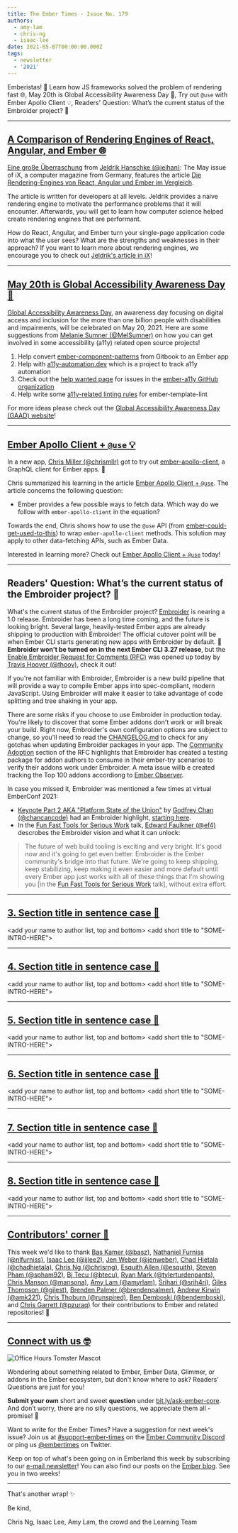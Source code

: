 ```yaml
---
title: The Ember Times - Issue No. 179
authors:
  - amy-lam
  - chris-ng
  - isaac-lee
date: 2021-05-07T00:00:00.000Z
tags:
  - newsletter
  - '2021'
---
```


<SAYING-HELLO-IN-YOUR-FAVORITE-LANGUAGE> Emberistas! 🐹
Learn how JS frameworks solved the problem of rendering fast 🌐,
May 20th is Global Accessibility Awareness Day 💟,
Try out `@use` with Ember Apollo Client 💡,
<SOME-INTRO-HERE-TO-KEEP-THEM-SUBSCRIBERS-READING>
Readers' Question: What’s the current status of the Embroider project? 🧵

---

## [A Comparison of Rendering Engines of React, Angular, and Ember 🌐](https://www.heise.de/select/ix/2021/5/2018311514916341034)

[Eine große Überraschung](https://twitter.com/jelhan1/status/1384931700036222981) from [Jeldrik Hanschke (@jelhan)](https://github.com/jelhan): The May issue of iX, a computer magazine from Germany, features the article [Die Rendering-Engines von React, Angular und Ember im Vergleich](https://www.heise.de/select/ix/2021/5/2018311514916341034).

The article is written for developers at all levels. Jeldrik provides a naive rendering engine to motivate the performance problems that it will encounter. Afterwards, you will get to learn how computer science helped create rendering engines that are performant.

How do React, Angular, and Ember turn your single-page application code into what the user sees? What are the strengths and weaknesses in their approach? If you want to learn more about rendering engines, we encourage you to check out [Jeldrik's article in iX](https://www.heise.de/select/ix/2021/5/2018311514916341034)!

---

## [May 20th is Global Accessibility Awareness Day 💟](https://twitter.com/melaniersumner/status/1389703699241578502?s=20)

[Global Accessibility Awareness Day](https://en.wikipedia.org/wiki/Global_Accessibility_Awareness_Day), an awareness day focusing on digital access and inclusion for the more than one billion people with disabilities and impairments, will be celebrated on May 20, 2021. Here are some suggestions from [Melanie Sumner (@MelSumner)](https://github.com/MelSumner) on how you can get involved in some accessibility (a11y) related open source projects!

1. Help convert [ember-component-patterns](https://github.com/ember-components/ember-component-patterns) from Gitbook to an Ember app
2. Help with [a11y-automation.dev](https://github.com/MelSumner/a11y-automation) which is a project to track a11y automation
3. Check out the [help wanted page](https://help-wanted.emberjs.com/ember-a11y) for issues in the [ember-a11y GitHub organization](https://github.com/ember-a11y)
4. Help write some [a11y-related linting rules](https://github.com/ember-template-lint/ember-template-lint/issues?q=is%3Aopen+is%3Aissue+label%3Aa11y) for ember-template-lint

For more ideas please check out the [Global Accessibility Awareness Day (GAAD) website](https://globalaccessibilityawarenessday.org/)!

---

## [Ember Apollo Client + `@use` 💡](https://dev.to/chrismllr/ember-apollo-client-use-5h3o)

In a new app, [Chris Miller (@chrismllr)](https://github.com/chrismllr) got to try out [ember-apollo-client](https://github.com/ember-graphql/ember-apollo-client), a GraphQL client for Ember apps. 🧡

Chris summarized his learning in the article [Ember Apollo Client + `@use`](https://dev.to/chrismllr/ember-apollo-client-use-5h3o). The article concerns the following question:

- Ember provides a few possible ways to fetch data. Which way do we follow with `ember-apollo-client` in the equation?

Towards the end, Chris shows how to use the `@use` API (from [ember-could-get-used-to-this](https://github.com/pzuraq/ember-could-get-used-to-this)) to wrap `ember-apollo-client` methods. This solution may apply to other data-fetching APIs, such as Ember Data.

Interested in learning more? Check out [Ember Apollo Client + `@use`](https://dev.to/chrismllr/ember-apollo-client-use-5h3o) today!

---

## Readers' Question: What’s the current status of the Embroider project? 🧵

What's the current status of the Embroider project? [Embroider](https://github.com/embroider-build/embroider) is nearing a 1.0 release. Embroider has been a long time coming, and the future is looking bright. Several large, heavily-tested Ember apps are already shipping to production with Embroider! The official cutover point will be when Ember CLI starts generating new apps with Embroider by default. 🙌 **Embroider won't be turned on in the next Ember CLI 3.27 release**, but the [Enable Embroider Request for Comments (RFC)](https://github.com/emberjs/rfcs/pull/746) was opened up today by [Travis Hoover (@thoov)](https://github.com/thoov), check it out!

If you're not familiar with Embroider, Embroider is a new build pipeline that will provide a way to compile Ember apps into spec-compliant, modern JavaScript. Using Embroider will make it easier to take advantage of code splitting and tree shaking in your app.

There are some risks if you choose to use Embroider in production today. You're likely to discover that some Ember addons don't work or will break your build. Right now, Embroider's own configuration options are subject to change, so you'll need to read the [CHANGELOG.md](https://github.com/embroider-build/embroider/blob/master/CHANGELOG.md) to check for any gotchas when updating Embroider packages in your app. The [Community Adoption](https://github.com/emberjs/rfcs/blob/dbb7a7c5dc7a6698368f078aa66f97c4bddd4bcb/text/0000-enable-embroider.md#community-adoption) section of the RFC highlights that Embroider has created a testing package for addon authors to consume in their ember-try scenarios to verify their addons work under Embroider. A meta issue willb e created tracking the Top 100 addons accordiong to [Ember Observer](https://emberobserver.com/).

In case you missed it, Embroider was mentioned a few times at virtual EmberConf 2021:

- [Keynote Part 2 AKA "Platform State of the Union"](https://www.youtube.com/watch?v=1Z6cLV2licU) by [Godfrey Chan (@chancancode)](https://github.com/chancancode) had an Embroider highlight, [starting here](https://youtu.be/1Z6cLV2licU?t=555).
- In the [Fun Fast Tools for Serious Work](https://www.youtube.com/watch?v=09USvAy7w9g) talk, [Edward Faulkner (@ef4)](https://github.com/ef4) descrobes the Embroider vision and what it can unlock:

> The future of web build tooling is exciting and very bright. It's good now and it's going to get even better. Embroider is the Ember community's bridge into that future. We're going to keep shipping, keep stabilizing, keep making it even easier and more default until every Ember app just works with all of these things that I'm showing you [in the [Fun Fast Tools for Serious Work](https://www.youtube.com/watch?v=09USvAy7w9g) talk], without extra effort.

---

## [3. Section title in sentence case 🐹](section-url)

<change section title emoji>
<consider adding some bold to your paragraph>
<add the contributor in the post in format "FirstName LastName (@githubUserName)" linked to their GitHub account>
<please include link to external article/repo/etc in paragraph / body text, not just header title above>

<add your name to author list, top and bottom>
<add short title to "SOME-INTRO-HERE">

---

## [4. Section title in sentence case 🐹](section-url)

<change section title emoji>
<consider adding some bold to your paragraph>
<add the contributor in the post in format "FirstName LastName (@githubUserName)" linked to their GitHub account>
<please include link to external article/repo/etc in paragraph / body text, not just header title above>

<add your name to author list, top and bottom>
<add short title to "SOME-INTRO-HERE">

---

## [5. Section title in sentence case 🐹](section-url)

<change section title emoji>
<consider adding some bold to your paragraph>
<add the contributor in the post in format "FirstName LastName (@githubUserName)" linked to their GitHub account>
<please include link to external article/repo/etc in paragraph / body text, not just header title above>

<add your name to author list, top and bottom>
<add short title to "SOME-INTRO-HERE">

---

## [6. Section title in sentence case 🐹](section-url)

<change section title emoji>
<consider adding some bold to your paragraph>
<add the contributor in the post in format "FirstName LastName (@githubUserName)" linked to their GitHub account>
<please include link to external article/repo/etc in paragraph / body text, not just header title above>

<add your name to author list, top and bottom>
<add short title to "SOME-INTRO-HERE">

---

## [7. Section title in sentence case 🐹](section-url)

<change section title emoji>
<consider adding some bold to your paragraph>
<add the contributor in the post in format "FirstName LastName (@githubUserName)" linked to their GitHub account>
<please include link to external article/repo/etc in paragraph / body text, not just header title above>

<add your name to author list, top and bottom>
<add short title to "SOME-INTRO-HERE">

---

## [8. Section title in sentence case 🐹](section-url)

<change section title emoji>
<consider adding some bold to your paragraph>
<add the contributor in the post in format "FirstName LastName (@githubUserName)" linked to their GitHub account>
<please include link to external article/repo/etc in paragraph / body text, not just header title above>

<add your name to author list, top and bottom>
<add short title to "SOME-INTRO-HERE">

---

## [Contributors' corner 👏](https://guides.emberjs.com/release/contributing/repositories/)

<p>This week we'd like to thank <a href="https://github.com/basz" rel="noopener noreferrer" target="_blank">Bas Kamer (@basz)</a>, <a href="https://github.com/nlfurniss" rel="noopener noreferrer" target="_blank">Nathaniel Furniss (@nlfurniss)</a>, <a href="https://github.com/ijlee2" rel="noopener noreferrer" target="_blank">Isaac Lee (@ijlee2)</a>, <a href="https://github.com/jenweber" rel="noopener noreferrer" target="_blank">Jen Weber (@jenweber)</a>, <a href="https://github.com/chadhietala" rel="noopener noreferrer" target="_blank">Chad Hietala (@chadhietala)</a>, <a href="https://github.com/chrisrng" rel="noopener noreferrer" target="_blank">Chris Ng (@chrisrng)</a>, <a href="https://github.com/esquith" rel="noopener noreferrer" target="_blank">Esquith Allen (@esquith)</a>, <a href="https://github.com/spham92" rel="noopener noreferrer" target="_blank">Steven Pham (@spham92)</a>, <a href="https://github.com/btecu" rel="noopener noreferrer" target="_blank">Bj Tecu (@btecu)</a>, <a href="https://github.com/tylerturdenpants" rel="noopener noreferrer" target="_blank">Ryan Mark (@tylerturdenpants)</a>, <a href="https://github.com/mansona" rel="noopener noreferrer" target="_blank">Chris Manson (@mansona)</a>, <a href="https://github.com/amyrlam" rel="noopener noreferrer" target="_blank">Amy Lam (@amyrlam)</a>, <a href="https://github.com/srih4ri" rel="noopener noreferrer" target="_blank">Srihari (@srih4ri)</a>, <a href="https://github.com/gilest" rel="noopener noreferrer" target="_blank">Giles Thompson (@gilest)</a>, <a href="https://github.com/brendenpalmer" rel="noopener noreferrer" target="_blank">Brenden Palmer (@brendenpalmer)</a>, <a href="https://github.com/amk221" rel="noopener noreferrer" target="_blank">Andrew Kirwin (@amk221)</a>, <a href="https://github.com/runspired" rel="noopener noreferrer" target="_blank">Chris Thoburn (@runspired)</a>, <a href="https://github.com/bendemboski" rel="noopener noreferrer" target="_blank">Ben Demboski (@bendemboski)</a>, and <a href="https://github.com/pzuraq" rel="noopener noreferrer" target="_blank">Chris Garrett (@pzuraq)</a> for their contributions to Ember and related repositories! 💖</p>

---

## [Connect with us 🤓](https://docs.google.com/forms/d/e/1FAIpQLScqu7Lw_9cIkRtAiXKitgkAo4xX_pV1pdCfMJgIr6Py1V-9Og/viewform)

<div class="blog-row">
  <img class="float-right small transparent padded" alt="Office Hours Tomster Mascot" title="Readers' Questions" src="/images/tomsters/officehours.png" />

  <p>Wondering about something related to Ember, Ember Data, Glimmer, or addons in the Ember ecosystem, but don't know where to ask? Readers’ Questions are just for you!</p>

  <p><strong>Submit your own</strong> short and sweet <strong>question</strong> under <a href="https://bit.ly/ask-ember-core" target="rq">bit.ly/ask-ember-core</a>. And don’t worry, there are no silly questions, we appreciate them all - promise! 🤞</p>

  <p>Want to write for the Ember Times? Have a suggestion for next week's issue? Join us at <a href="https://discordapp.com/channels/480462759797063690/485450546887786506">#support-ember-times</a> on the <a href="https://discord.gg/emberjs">Ember Community Discord</a> or ping us <a href="https://twitter.com/embertimes">@embertimes</a> on Twitter.</p>

  <p>Keep on top of what's been going on in Emberland this week by subscribing to our <a href="https://embertimes.substack.com/">e-mail newsletter</a>! You can also find our posts on the <a href="https://blog.emberjs.com/tag/newsletter">Ember blog</a>. See you in two weeks!</p>
</div>

---

That's another wrap! ✨

Be kind,

Chris Ng, Isaac Lee, Amy Lam, the crowd and the Learning Team
